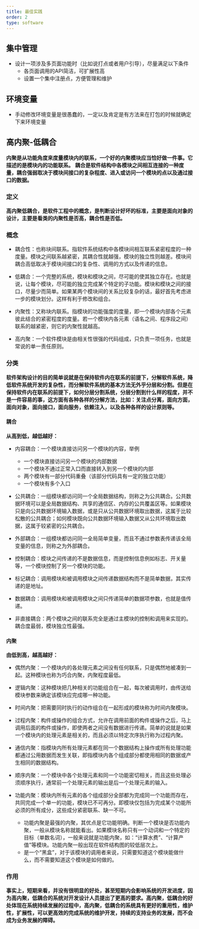 ```yaml
---
title: 最佳实践
order: 2
type: software
---
```


## 集中管理

- 设计一项涉及多页面功能时（比如说打点或者用户引导），尽量满足以下条件
  - 各页面调用的API简洁，可扩展性高
  - 设置一个集中注册点，方便管理和维护

## 环境变量

- 手动修改环境变量是很愚蠢的，一定以及肯定是有方法来在打包的时候就确定下来环境变量

## 高内聚-低耦合

**内聚是从功能角度来度量模块内的联系，一个好的内聚模块应当恰好做一件事。它描述的是模块内的功能联系。**
**耦合是软件结构中各模块之间相互连接的一种度量，耦合强弱取决于模块间接口的复杂程度、进入或访问一个模块的点以及通过接口的数据。**

### 定义
**高内聚低耦合，是软件工程中的概念，是判断设计好坏的标准，主要是面向对象的设计，主要是看类的内聚性是否高，耦合性是否低。**

### 概念
- 耦合性：也称块间联系。指软件系统结构中各模块间相互联系紧密程度的一种度量。模块之间联系越紧密，其耦合性就越强，模块的独立性则越差。模块间耦合高低取决于模块间接口的复杂性、调用的方式以及传递的信息。

- 低耦合：一个完整的系统，模块和模块之间，尽可能的使其独立存在。也就是说，让每个模块，尽可能的独立完成某个特定的子功能。模块和模块之间的接口，尽量少而简单。如果某两个模块间的关系比较复杂的话，最好首先考虑进一步的模块划分。这样有利于修改和组合。

- 内聚性：又称块内联系。指模块的功能强度的度量，即一个模块内部各个元素彼此结合的紧密程度的度量。若一个模块内各元素（语名之间、程序段之间）联系的越紧密，则它的内聚性就越高。

- 高内聚：一个软件模块是由相关性很强的代码组成，只负责一项任务，也就是常说的单一责任原则。

### 分类

**软件架构设计的目的简单说就是在保持软件内在联系的前提下，分解软件系统，降低软件系统开发的复杂性，而分解软件系统的基本方法无外乎分层和分割。但是在保持软件内在联系的前提下，如何分层分割系统，分层分割到什么样的程度，并不是一件容易的事，这方面有各种各样的分解方法，比如：关注点分离，面向方面，面向对象，面向接口，面向服务，依赖注入，以及各种各样的设计原则等。**

#### 耦合
**从高到低，越低越好：**

- 内容耦合：一个模块直接访问另一个模块的内容，举例
  - 一个模块直接访问另一个模块的内部数据
  - 一个模块不通过正常入口而直接转入到另一个模块的内部
  - 两个模块有一部分代码重叠（该部分代码具有一定的独立功能）
  - 一个模块有多个入口

- 公共耦合：一组模块都访问同一个全局数据结构，则称之为公共耦合。公共数据环境可以是全局数据结构、共享的通信区、内存的公共覆盖区等。如果模块只是向公共数据环境输入数据，或是只从公共数据环境取出数据，这属于比较松散的公共耦合；如何模块既向公共数据环境输入数据又从公共环境取出数据，这属于较紧密的公共耦合。

- 外部耦合：一组模块都访问同一全局简单变量，而且不通过参数表传递该全局变量的信息，则称之为外部耦合。

- 控制耦合：模块之间传递的不是数据信息，而是控制信息例如标志、开关量等，一个模块控制了另一个模块的功能。

- 标记耦合：调用模块和被调用模块之间传递数据结构而不是简单数据，其实传递的是地址。

- 数据耦合：调用模块和被调用模块之间只传递简单的数据项参数，也就是值传递。
- 非直接耦合：两个模块之间的联系完全是通过主模块的控制和调用来实现的。耦合度最弱，模块独立性最强。

#### 内聚
**由低到高，越高越好：**

- 偶然内聚：一个模块内的各处理元素之间没有任何联系，只是偶然地被凑到一起。这种模块也称为巧合内聚，内聚程度最低。

- 逻辑内聚：这种模块把几种相关的功能组合在一起，每次被调用时，由传送给模块参数来确定该模块应完成哪一种功能。

- 时间内聚：把需要同时执行的动作组合在一起形成的模块称为时间内聚模块。

- 过程内聚：构件或操作的组合方式，允许在调用前面的构件或操作之后，马上调用后面的构件或操作，即使两者之间没有数据进行传递。简单的说就是如果一个模块内的处理元素是相关的，而且必须以特定次序执行称为过程内聚。

- 通信内聚：指模块内所有处理元素都在同一个数据结构上操作或所有处理功能都通过公用数据而发生关联，即指模块内各个组成部分都使用相同的数据或产生相同的数据结构。

- 顺序内聚：一个模块中各个处理元素和同一个功能密切相关，而且这些处理必须顺序执行，通常前一个处理元素的输出是后一个处理元素的输入。

- 功能内聚：模块内所有元素的各个组成部分全部都为完成同一个功能而存在，共同完成一个单一的功能，模块已不可再分。即模块仅包括为完成某个功能所必须的所有成分，这些成分紧密联系、缺一不可。
  - 功能内聚是最强的内聚，其优点是它功能明确。判断一个模块是否功能内聚，一般从模块名称就能看出。如果模块名称只有一个动词和一个特定的目标（单数名词），一般来说就是功能内聚，如：“计算水费”、“计算产值”等模块。功能内聚一般出现在软件结构图的较低层次上。
  - 是一个“黑盒”，对于该模块的调用者来说，只需要知道这个模块能做什么，而不需要知道这个模块是如何做的。

### 作用
**事实上，短期来看，并没有很明显的好处，甚至短期内会影响系统的开发进度，因为高内聚，低耦合的系统对开发设计人员提出了更高的要求。高内聚，低耦合的好处体现在系统持续发展的过程中，高内聚，低耦合的系统具有更好的重用性，维护性，扩展性，可以更高效的完成系统的维护开发，持续的支持业务的发展，而不会成为业务发展的障碍。**